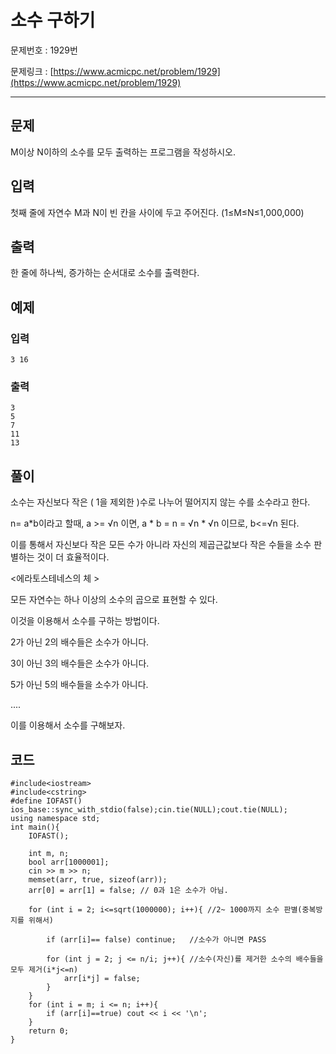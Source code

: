# 소수 구하기

문제번호 :  1929번

문제링크 : [https://www.acmicpc.net/problem/1929](https://www.acmicpc.net/problem/1929)

----------

## 문제 ##

M이상 N이하의 소수를 모두 출력하는 프로그램을 작성하시오.




## 입력 ##

첫째 줄에 자연수 M과 N이 빈 칸을 사이에 두고 주어진다. (1≤M≤N≤1,000,000)




## 출력 ##

한 줄에 하나씩, 증가하는 순서대로 소수를 출력한다.




## 예제 ##
### 입력 ###

	3 16

### 출력 ###

	3
	5
	7
	11
	13

## 풀이 ##

소수는  자신보다 작은 ( 1을 제외한 )수로 나누어 떨어지지 않는 수를 소수라고 한다.



n= a*b이라고 할때, a >= √n 이면, a * b = n = √n * √n 이므로, b<=√n 된다.

이를 통해서 자신보다 작은 모든 수가 아니라 자신의 제곱근값보다 작은 수들을 소수 판별하는 것이 더 효율적이다.

<에라토스테네스의 체 >

모든 자연수는 하나 이상의 소수의 곱으로 표현할 수 있다.

이것을 이용해서 소수를 구하는 방법이다.

2가 아닌 2의 배수들은 소수가 아니다.

3이 아닌 3의 배수들은 소수가 아니다.

5가 아닌 5의 배수들을 소수가 아니다.

....

이를 이용해서 소수를 구해보자.



## 코드 ##


	#include<iostream>
	#include<cstring>
	#define IOFAST() ios_base::sync_with_stdio(false);cin.tie(NULL);cout.tie(NULL);
	using namespace std;
	int main(){
		IOFAST();
		
		int m, n;
		bool arr[1000001];
		cin >> m >> n; 
		memset(arr, true, sizeof(arr));
		arr[0] = arr[1] = false; // 0과 1은 소수가 아님.
		
		for (int i = 2; i<=sqrt(1000000); i++){ //2~ 1000까지 소수 판별(중복방지를 위해서)
	
			if (arr[i]== false)	continue;	//소수가 아니면 PASS
	
			for (int j = 2; j <= n/i; j++){	//소수(자신)를 제거한 소수의 배수들을 모두 제거(i*j<=n)
				arr[i*j] = false;
			}
		}
		for (int i = m; i <= n; i++){
			if (arr[i]==true) cout << i << '\n';
		}
		return 0;
	}

​	
	
